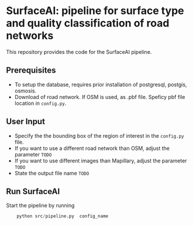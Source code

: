 # SurfaceAI: pipeline for surface type and quality classification of road networks

This repository provides the code for the SurfaceAI pipeline. 

## Prerequisites

- To setup the database, requires prior installation of postgresql, postgis, osmosis.
- Download of road network. If OSM is used, as .pbf file. Speficy pbf file location in `config.py`.

## User Input

- Specify the the bounding box of the region of interest in the `config.py` file.
- If you want to use a different road network than OSM, adjust the parameter `TODO`
- If you want to use different images than Mapillary, adjust the parameter `TODO`
- State the output file name `TODO`

## Run SurfaceAI

Start the pipeline by running


```python
    python src/pipeline.py  config_name
```





